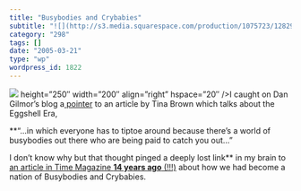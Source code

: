 ```yaml
---
title: "Busybodies and Crybabies"
subtitle: "![](http://s3.media.squarespace.com/production/1075723/12829350/weblogs/busybodies/1101910812_400.jp..."
category: "298"
tags: []
date: "2005-03-21"
type: "wp"
wordpress_id: 1822
---
```

![](http://s3.media.squarespace.com/production/1075723/12829350/weblogs/busybodies/1101910812_400.jpg)
height=”250″ width=”200″ align=”right” hspace=”20″ />I caught on Dan Gilmor’s blog a[ pointer](http://dangillmor.typepad.com/dan_gillmor_on_grassroots/2005/03/hint_its_hyperb.html) to an article by Tina Brown which talks about the Eggshell Era, 

**“…in which everyone has to tiptoe around because there’s a world of busybodies out there who are being paid to catch you out…”

I don’t know why but that thought pinged a deeply lost link** in my brain to [an article in Time Magazine **14 years ago** (!!!)](http://www.time.com/time/archive/preview/0,10987,973582,00.html) about how we had become a nation of Busybodies and Crybabies.
